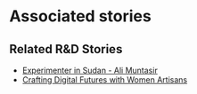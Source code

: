 # Associated stories

<!-- !!DO NOT REMOVE!! start autogenerated hyperlinks -->
## Related R&D Stories
- [Experimenter in Sudan - Ali Muntasir](../stories/?doc=Experimenters_SDN)
- [Crafting Digital Futures with Women Artisans](../stories/?doc=Explorers_GHA)
<!-- !!DO NOT REMOVE!! end autogenerated hyperlinks -->